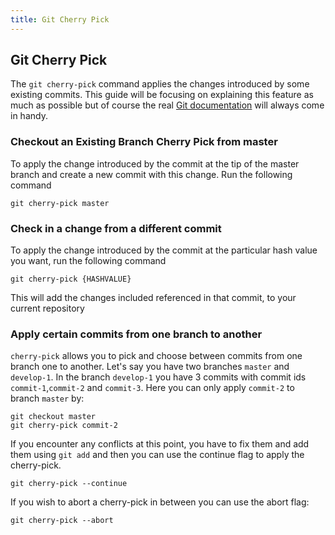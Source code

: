 ```yaml
---
title: Git Cherry Pick
---
```

## Git Cherry Pick

The `git cherry-pick` command applies the changes introduced by some existing commits. This guide will be focusing on explaining this feature as much as possible but of course the real <a href='https://git-scm.com/docs/git-cherry-pick' target='_blank' rel='nofollow'>Git documentation</a> will always come in handy.

### Checkout an Existing Branch Cherry Pick from master
To apply the change introduced by the commit at the tip of the master branch and create a new commit with this change. Run the following command
```shell
git cherry-pick master
```

### Check in a change from a different commit
To apply the change introduced by the commit at the particular hash value you want, run the following command
```shell
git cherry-pick {HASHVALUE}
```
This will add the changes included referenced in that commit, to your current repository

### Apply certain commits from one branch to another
`cherry-pick` allows you to pick and choose between commits from one branch one to another. Let's say you have two branches `master` and `develop-1`. In the branch `develop-1` you have 3 commits with commit ids `commit-1`,`commit-2` and `commit-3`. Here you can only apply `commit-2` to branch `master` by:
```shell
git checkout master
git cherry-pick commit-2
```
If you encounter any conflicts at this point, you have to fix them and add them using `git add` and then you can use the continue flag to apply the cherry-pick.
```shell
git cherry-pick --continue
```
If you wish to abort a cherry-pick in between you can use the abort flag:
```shell
git cherry-pick --abort
```

